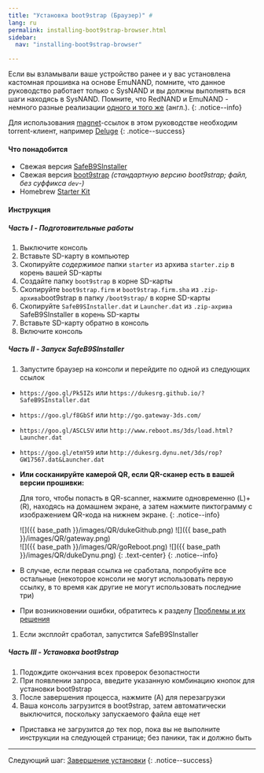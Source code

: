 ```yaml
---
title: "Установка boot9strap (Браузер)" #
lang: ru
permalink: installing-boot9strap-browser.html
sidebar:
  nav: "installing-boot9strap-browser"

---
```


Если вы взламывали ваше устройство ранее и у вас установлена кастомная прошивка на основе EmuNAND, помните, что данное руководство работает только с SysNAND и вы должны выполнять вся шаги находясь в SysNAND. Помните, что RedNAND и EmuNAND - немного разные реализации [одного и того же](http://3dbrew.org/wiki/NAND_Redirection) (англ.).
{: .notice--info}

Для использования [magnet](https://en.wikipedia.org/wiki/Magnet_URI_scheme)-ссылок в этом руководстве необходим torrent-клиент, например [Deluge](http://dev.deluge-torrent.org/wiki/Download)
{: .notice--success}

#### <a name="what_need" />Что понадобится

* Свежая версия [SafeB9SInstaller](https://github.com/d0k3/SafeB9SInstaller/releases/latest)
* Свежая версия [boot9strap](https://github.com/SciresM/boot9strap/releases/latest) *(стандартную версию boot9strap; файл, без суффикса `dev`-)*
* Homebrew [Starter Kit](http://smealum.github.io/ninjhax2/starter.zip)

#### <a name="instructions" />Инструкция

##### <a name="part1" />Часть I - Подготовительные работы

1. Выключите консоль
1. Вставьте SD-карту в компьютер
1. Скопируйте _содержимое_ папки `starter` из архива `starter.zip` в корень вашей SD-карты
1. Создайте папку `boot9strap` в корне SD-карты
1. Скопируйте `boot9strap.firm` и `boot9strap.firm.sha` из `.zip-архива`boot9strap в папку `/boot9strap/` в корне SD-карты
1. Скопируйте `SafeB9SInstaller.dat` и `Launcher.dat` из `.zip-ахрива` SafeB9SInstaller в корень SD-карты
1. Вставьте SD-карту обратно в консоль
1. Включите консоль

##### <a name="part2" />Часть II - Запуск SafeB9SInstaller

1. Запустите браузер на консоли и перейдите по одной из следующих ссылок
  + `https://goo.gl/Pk5IZs` или `https://dukesrg.github.io/?SafeB9SInstaller.dat`
  + `https://goo.gl/f8GbSf` или `http://go.gateway-3ds.com/`
  + `https://goo.gl/ASCLSV` или `http://www.reboot.ms/3ds/load.html?Launcher.dat`
  + `https://goo.gl/etmY59` или `http://dukesrg.dynu.net/3ds/rop?GW17567.dat&Launcher.dat`
  + **Или сосканируйте камерой QR, если QR-сканер есть в вашей версии прошивки:**

	Для того, чтобы попасть в QR-scanner, нажмите одновременно (L)+(R), находясь на домашнем экране, а затем нажмите пиктограмму с изображением QR-кода на нижнем экране.
	{: .notice--info}

	![]({{ base_path }}/images/QR/dukeGithub.png)	![]({{ base_path }}/images/QR/gateway.png)
	<br>
	![]({{ base_path }}/images/QR/goReboot.png)	![]({{ base_path }}/images/QR/dukeDynu.png)
	{: .text-center}
    {: .notice--info}
  
  + В случае, если первая ссылка не сработала, попробуйте все остальные (некоторое консоли не могут использовать первую ссылку, в то время как другие не могут использовать последние три)
  + При возникновении ошибки, обратитесь к разделу [Проблемы и их решения](troubleshooting#ts_browser)
1. Если эксплойт сработал, запустится SafeB9SInstaller

##### <a name="part3" />Часть III - Установка boot9strap

1. Подождите окончания всех проверок безопастности
1. При появлении запроса, введите указанную комбинацию кнопок для установки boot9strap
1. После завершения процесса, нажмите (A) для перезагрузки
1. Ваша консоль загрузится в boot9strap, затем автоматически выключится, поскольку запускаемого файла еще нет
  + Приставка не загрузится до тех пор, пока вы не выполните инструкции на следующей странице; без паники, так и должно быть
  
___

Следующий шаг: [Завершение установки](finalizing-setup)
{: .notice--success}

<div id="vk_comments"></div>
<script type="text/javascript">
VK.Widgets.Comments("vk_comments", {limit: 10, attach: "*"});
</script>